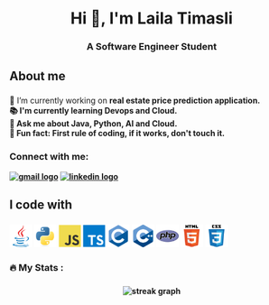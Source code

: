 <h1 align="center">Hi 👋, I'm Laila Timasli</h1>

<h3 align="center">A Software Engineer Student</h3>

###

<h2 align="left">About me</h2>

###

<p align="left">
  🔭 I’m currently working on <b>real estate price prediction application<b/>.<br>
  📚 I'm currently learning Devops and Cloud.<br>
  💬 Ask me about Java, Python, AI and Cloud.<br>
  🎲 Fun fact: First rule of coding, if it works, don't touch it.
</p>

<h3 align="left">Connect with me:</h3>
<p align="left">
<a href=""><img src="https://img.shields.io/static/v1?message=Gmail&logo=gmail&label=&color=D14836&logoColor=white&labelColor=&style=for-the-badge" height="35" alt="gmail logo"/></a>
<a href="https://www.linkedin.com/in/laila-timasli-05ba50262/"><img src="https://img.shields.io/static/v1?message=LinkedIn&logo=linkedin&label=&color=0077B5&logoColor=white&labelColor=&style=for-the-badge" height="35" alt="linkedin logo"  /></a>
</p>

###

<h2 align="left">I code with</h2>

###

<div align="left">
<p align="left"> 
 <img src="https://raw.githubusercontent.com/devicons/devicon/master/icons/java/java-original.svg" alt="java" width="40" height="40"/>
 <img src="https://raw.githubusercontent.com/devicons/devicon/master/icons/python/python-original.svg" alt="python" width="40" height="40"/>
 <img src="https://raw.githubusercontent.com/devicons/devicon/master/icons/javascript/javascript-original.svg" alt="javascript" width="40" height="40"/>
  <img src="https://raw.githubusercontent.com/devicons/devicon/master/icons/typescript/typescript-original.svg" alt="typescript" width="40" height="40"/>
 <img src="https://raw.githubusercontent.com/devicons/devicon/master/icons/c/c-original.svg" alt="c" width="40" height="40"/>
 <img src="https://raw.githubusercontent.com/devicons/devicon/master/icons/cplusplus/cplusplus-original.svg" alt="cplusplus" width="40" height="40"/> 
 <img src="https://raw.githubusercontent.com/devicons/devicon/master/icons/php/php-original.svg" alt="php" width="40" height="40"/>
 <img src="https://raw.githubusercontent.com/devicons/devicon/master/icons/html5/html5-original-wordmark.svg" alt="html5" width="40" height="40"/> 
 <img src="https://raw.githubusercontent.com/devicons/devicon/master/icons/css3/css3-original-wordmark.svg" alt="css3" width="40" height="40"/> 
</p>
</div>

###

<h3 align="left">🔥   My Stats :</h3>

###

<div align="center">
  <img src="https://streak-stats.demolab.com?user=maurodesouza&locale=en&mode=daily&theme=dark&hide_border=false&border_radius=5&order=3" height="220" alt="streak graph"  />
</div>

###
